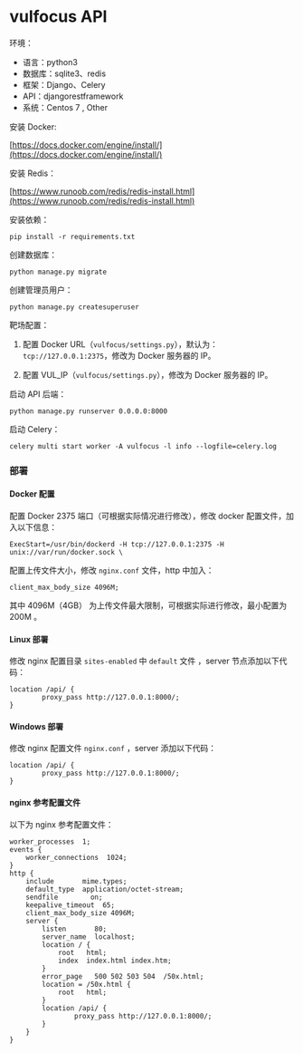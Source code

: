 # vulfocus API

环境：

- 语言：python3
- 数据库：sqlite3、redis
- 框架：Django、Celery
- API：djangorestframework
- 系统：Centos 7 , Other

安装 Docker:

[https://docs.docker.com/engine/install/](https://docs.docker.com/engine/install/)

安装 Redis：

[https://www.runoob.com/redis/redis-install.html](https://www.runoob.com/redis/redis-install.html)

安装依赖：

```
pip install -r requirements.txt
```

创建数据库：

```
python manage.py migrate
```

创建管理员用户：

```
python manage.py createsuperuser
```

靶场配置：

1. 配置 Docker URL（`vulfocus/settings.py`），默认为：`tcp://127.0.0.1:2375`，修改为 Docker 服务器的 IP。

2. 配置 VUL_IP（`vulfocus/settings.py`），修改为 Docker 服务器的 IP。

启动 API 后端：

```
python manage.py runserver 0.0.0.0:8000
```

启动 Celery：

```
celery multi start worker -A vulfocus -l info --logfile=celery.log
```

### 部署

####  Docker 配置

配置 Docker 2375 端口（可根据实际情况进行修改），修改 docker 配置文件，加入以下信息：

```
ExecStart=/usr/bin/dockerd -H tcp://127.0.0.1:2375 -H unix://var/run/docker.sock \
```

配置上传文件大小，修改 `nginx.conf` 文件，http 中加入：

```
client_max_body_size 4096M;
```

其中 4096M（4GB） 为上传文件最大限制，可根据实际进行修改，最小配置为 200M 。

#### Linux 部署

修改 nginx 配置目录 `sites-enabled` 中 `default` 文件 ，server 节点添加以下代码：

```
location /api/ {
		proxy_pass http://127.0.0.1:8000/;
}
```

#### Windows 部署

修改 nginx 配置文件 `nginx.conf` ，server 添加以下代码：

```
location /api/ {
		proxy_pass http://127.0.0.1:8000/;
}
```

#### nginx 参考配置文件

以下为 nginx 参考配置文件：

```
worker_processes  1;
events {
    worker_connections  1024;
}
http {
    include       mime.types;
    default_type  application/octet-stream;
    sendfile        on;
    keepalive_timeout  65;
    client_max_body_size 4096M;
    server {
        listen       80;
        server_name  localhost;
        location / {
            root   html;
            index  index.html index.htm;
        }
        error_page   500 502 503 504  /50x.html;
        location = /50x.html {
            root   html;
        }
        location /api/ {
                proxy_pass http://127.0.0.1:8000/;
        }
    }
}
```

